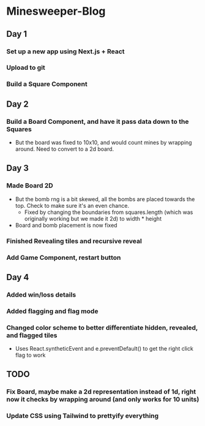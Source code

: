 # Minesweeper-Blog

## Day 1

### Set up a new app using Next.js + React

### Upload to git

### Build a Square Component

## Day 2

### Build a Board Component, and have it pass data down to the Squares

  * But the board was fixed to 10x10, and would count mines by wrapping around. Need to convert to a 2d board.

## Day 3

### Made Board 2D

  * But the bomb rng is a bit skewed, all the bombs are placed towards the top. Check to make sure it's an even chance.
    * Fixed by changing the boundaries from squares.length (which was originally working but we made it 2d) to width * height
  * Board and bomb placement is now fixed

### Finished Revealing tiles and recursive reveal


### Add Game Component, restart button

## Day 4

### Added win/loss details

### Added flagging and flag mode

### Changed color scheme to better differentiate hidden, revealed, and flagged tiles

  * Uses React.syntheticEvent and e.preventDefault() to get the right click flag to work


## TODO

### Fix Board, maybe make a 2d representation instead of 1d, right now it checks by wrapping around (and only works for 10 units)

### Update CSS using Tailwind to prettyify everything